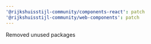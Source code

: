 ```yaml
---
'@rijkshuisstijl-community/components-react': patch
'@rijkshuisstijl-community/web-components': patch
---
```


Removed unused packages
